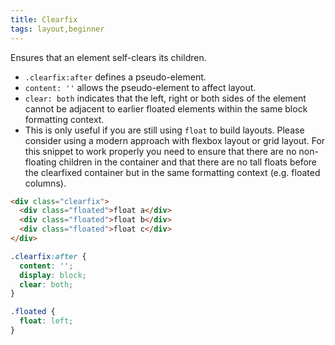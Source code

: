 ```yaml
---
title: Clearfix
tags: layout,beginner
---
```


Ensures that an element self-clears its children.

- `.clearfix:after` defines a pseudo-element.
- `content: ''` allows the pseudo-element to affect layout.
- `clear: both` indicates that the left, right or both sides of the element cannot be adjacent to earlier floated elements within the same block formatting context.
- This is only useful if you are still using `float` to build layouts. Please consider using a modern approach with flexbox layout or grid layout. For this snippet to work properly you need to ensure that there are no non-floating children in the container and that there are no tall floats before the clearfixed container but in the same formatting context (e.g. floated columns).

```html
<div class="clearfix">
  <div class="floated">float a</div>
  <div class="floated">float b</div>
  <div class="floated">float c</div>
</div>
```

```css
.clearfix:after {
  content: '';
  display: block;
  clear: both;
}

.floated {
  float: left;
}
```
